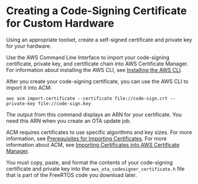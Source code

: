 # Creating a Code\-Signing Certificate for Custom Hardware<a name="ota-code-sign-cert-other"></a>

Using an appropriate toolset, create a self\-signed certificate and private key for your hardware\.

Use the AWS Command Line Interface to import your code\-signing certificate, private key, and certificate chain into AWS Certificate Manager\. For information about installing the AWS CLI, see [Installing the AWS CLI](https://docs.aws.amazon.com/cli/latest/userguide/cli-chap-install.html)\.

After you create your code\-signing certificate, you can use the AWS CLI to import it into ACM:

```
aws acm import-certificate --certificate file://code-sign.crt --private-key file://code-sign.key
```

The output from this command displays an ARN for your certificate\. You need this ARN when you create an OTA update job\.

ACM requires certificates to use specific algorithms and key sizes\. For more information, see [Prerequisites for Importing Certificates](https://docs.aws.amazon.com/acm/latest/userguide/import-certificate-prerequisites.html)\. For more information about ACM, see [Importing Certificates into AWS Certificate Manager](https://docs.aws.amazon.com/acm/latest/userguide/import-certificate.html)\.

You must copy, paste, and format the contents of your code\-signing certificate and private key into the `aws_ota_codesigner_certificate.h` file that is part of the FreeRTOS code you download later\.